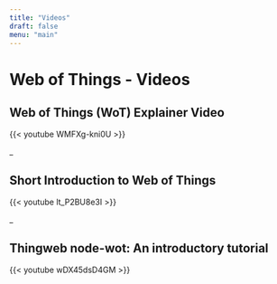 ```yaml
---
title: "Videos"
draft: false
menu: "main"
---
```


# Web of Things - Videos

## Web of Things (WoT) Explainer Video
{{< youtube WMFXg-kni0U >}}

_


## Short Introduction to Web of Things
{{< youtube lt_P2BU8e3I >}}

_

## Thingweb node-wot: An introductory tutorial
{{< youtube wDX45dsD4GM >}}
